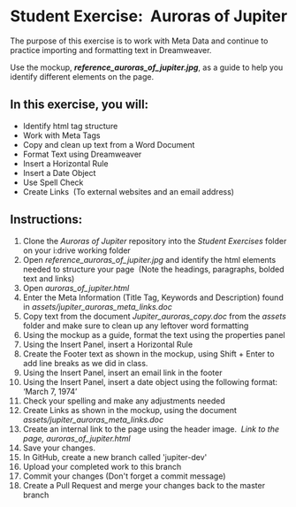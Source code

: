 <h1>Student Exercise:  Auroras of Jupiter</h1>
<p>The purpose of this exercise is to work with Meta Data and continue to practice importing and formatting text in Dreamweaver.     </p>
<p>Use the mockup, <strong><em>reference_auroras_of_jupiter.jpg</em></strong>, as a guide to help you identify different elements on the page.  </p>
<h2><strong>In this exercise, you will:</strong></h2>
<ul>
<li>Identify html tag structure</li>
<li>Work with Meta Tags</li>
<li>Copy and clean up text from a Word Document</li>
<li>Format Text using Dreamweaver </li>
<li>Insert a Horizontal Rule</li>
<li>Insert a Date Object</li>
<li>Use Spell Check</li>
<li>Create Links  (To external websites and an email address)</li>
</ul>

<h2>Instructions:</h2>
<ol>
<li>Clone the<em> Auroras of Jupiter </em>repository into the <em>Student Exercises</em> folder on your i:drive working folder<br>
</li>
<li>Open <em>reference_auroras_of_jupiter.jpg</em> and identify the html elements needed to structure your page  (Note the headings, paragraphs, bolded text and links) <br>
</li>
<li>Open <em>auroras_of_jupiter.html</em> <br>
</li>
<li>Enter the Meta Information (Title Tag, Keywords and Description) found in <em>assets/</em><em>jupiter_auroras_meta_links.doc</em><br>
</li>
<li>Copy text from the document <em>Jupiter_auroras_copy.doc</em> from the <em>assets</em> folder and make sure to clean up any leftover word formatting</li>
<li>Using the mockup as a guide, format the text using the properties panel</li>
<li>Using the Insert Panel, insert a Horizontal Rule<br>
</li>
<li>Create the Footer text as shown in the mockup, using Shift + Enter to add line breaks as we did in class.   <br>
</li>
<li>Using the Insert Panel, insert an email link in the footer<br>
</li>
<li>Using the Insert Panel, insert a date object using the following format:  &lsquo;March 7, 1974&rsquo;<br>
</li>
<li>Check your spelling and make any adjustments needed<br>
</li>
<li>Create Links as shown in the mockup, using the document <em>assets/</em><em>jupiter_auroras_meta_links.doc<br>
</em></li>
<li>Create an internal link to the page using the header image.<em>  Link to the page, auroras_of_jupiter.html</em><br>
</li>
<li>Save your changes.</li>
<li>In GitHub, create a new branch called 'jupiter-dev'</li>  
<li>Upload your completed work to this branch</li> 
<li>Commit your changes (Don't forget a commit message)</li>  
<li>Create a Pull Request and merge your changes back to the master branch</li>  
</ol>
